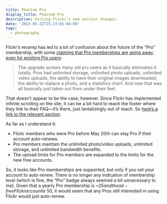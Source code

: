 ```yaml
---
title: Phantom Pro
display_title: Phantom Pro
description: Parsing Flickr’s new service changes.
date: '2013-05-22T15:23:01-04:00'
tags:
  - photography
---
```

Flickr’s revamp has led to a bit of confusion about the future of the “Pro” membership, with some [claiming that Pro memberships are going away, even for existing Pro users](http://www.thephoblographer.com/2013/05/21/flickrs-new-pricing-tiers-kind-of-screws-old-pro-users/):

> The upgrade screws many old pro users as it basically eliminates it totally. Pros had unlimited storage, unlimited photo uploads, unlimited video uploads, the ability to have their original images downloaded, the ability to replace a photo, and a statistics chart. And now that was all basically just taken out from under their feet.

That doesn’t appear to be the case, however. Since Flickr has implemented infinite scrolling on the site, it can be a bit hard to reach the footer where they link to their FAQ—it’s there, just tantalizingly out of reach. So [here’s a link to the relevant section](http://www.flickr.com/help/limits/#150487675).

As far as I understand it:

- Flickr members who were Pro before May 20th can stay Pro if their account auto-renews.
- Pro members maintain the unlimited photo/video uploads, unlimited storage, and unlimited bandwidth benefits.
- The upload limits for Pro members are expanded to the limits for the new free accounts.

So, it looks like Pro memberships are supported, but only if you set your account to auto-renew. There is no longer any indication of membership level (which is fine, the “Pro” badge always seemed a bit unnecessary to me). Given that a yearly Pro membership is ~$25 and the ad-free Flickr account is ~$50, it would seem that any Pros still interested in using Flickr would just auto-renew.
